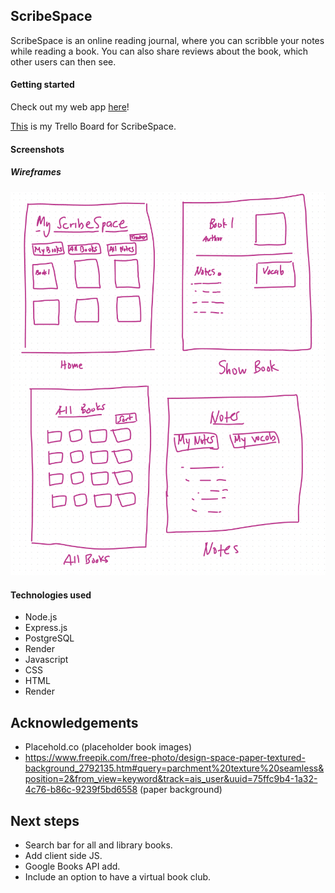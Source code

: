 ## ScribeSpace 
ScribeSpace is an online reading journal, where you can scribble your notes while reading a book. You can also share reviews about the book, which other users can then see. 

#### Getting started
Check out my web app [here](https://scribespace.onrender.com/)! 

[This](https://trello.com/invite/b/0VX8Lv21/ATTI6ad2deda04a0f2a04b188bd44a367d8a7AACF076/project-2-crud-app-scribespace) is my Trello Board for ScribeSpace. 

#### Screenshots

##### Wireframes 
![Wireframe](/static/wireframes-scribespace-14.5.24.png)

#### Technologies used
- Node.js
- Express.js
- PostgreSQL
- Render 
- Javascript
- CSS
- HTML
- Render

## Acknowledgements
- Placehold.co (placeholder book images)
- https://www.freepik.com/free-photo/design-space-paper-textured-background_2792135.htm#query=parchment%20texture%20seamless&position=2&from_view=keyword&track=ais_user&uuid=75ffc9b4-1a32-4c76-b86c-9239f5bd6558 (paper background)

## Next steps
- Search bar for all and library books.
- Add client side JS. 
- Google Books API add.
- Include an option to have a virtual book club.